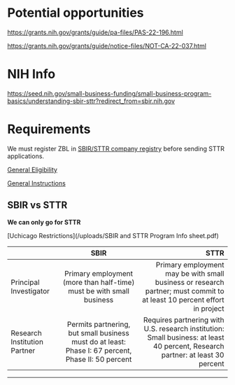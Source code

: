 # Potential opportunities

https://grants.nih.gov/grants/guide/pa-files/PAS-22-196.html

https://grants.nih.gov/grants/guide/notice-files/NOT-CA-22-037.html



# NIH Info

https://seed.nih.gov/small-business-funding/small-business-program-basics/understanding-sbir-sttr?redirect_from=sbir.nih.gov

# Requirements

We must register ZBL in [SBIR/STTR company registry](https://www.sbir.gov/registration) before sending STTR applications.

[General Eligibility](https://www.sbir.gov/sites/default/files/elig_size_compliance_guide.pdf)

[General Instructions](https://grants.nih.gov/grants/how-to-apply-application-guide/forms-h/sbir-sttr-forms-h.pdf)

## SBIR vs STTR
**We can only go for STTR**

[Uchicago Restrictions](/uploads/SBIR and STTR Program Info sheet.pdf)


|    |     SBIR      |  STTR |
|----------|:-------------:|------:|
| Principal Investigator | Primary employment (more than half-time) must be with small business | Primary employment may be with small business or research partner; must commit to at least 10 percent effort in project
| Research Institution Partner | Permits partnering, but small business must do at least:  Phase I: 67 percent, Phase II: 50 percent  | Requires partnering with U.S. research institution: Small business: at least 40 percent, Research partner: at least 30 percent
---
  	
